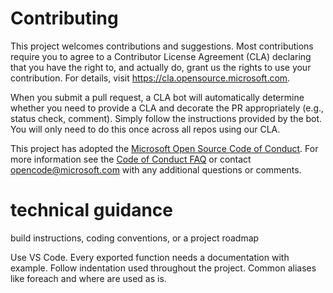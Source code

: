 # Contributing

This project welcomes contributions and suggestions.  Most contributions require 
you to agree to a Contributor License Agreement (CLA) declaring that you have the 
right to, and actually do, grant us the rights to use your contribution. For 
details, visit https://cla.opensource.microsoft.com.

When you submit a pull request, a CLA bot will automatically determine whether 
you need to provide a CLA and decorate the PR appropriately (e.g., status check, 
comment). Simply follow the instructions provided by the bot. You will only need 
to do this once across all repos using our CLA.

This project has adopted the [Microsoft Open Source Code of Conduct](https://opensource.microsoft.com/codeofconduct/). 
For more information see the [Code of Conduct FAQ](https://opensource.microsoft.com/codeofconduct/faq/) 
or contact [opencode@microsoft.com](mailto:opencode@microsoft.com) with any additional questions or comments.

# technical guidance

build instructions, coding conventions, or a project roadmap 


Use VS Code.
Every exported function needs a documentation with example.
Follow indentation used throughout the project.
Common aliases like foreach and where are used as is. 
